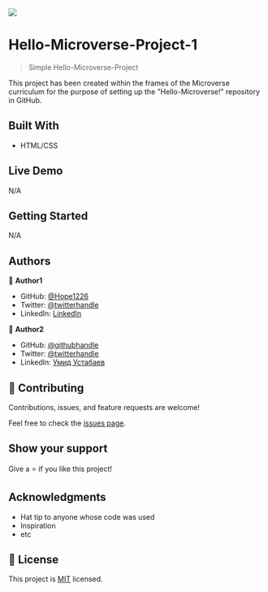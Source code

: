 ![](https://img.shields.io/badge/Microverse-blueviolet)

# Hello-Microverse-Project-1

> Simple Hello-Microverse-Project


This project has been created within the frames of the Microverse curriculum for the purpose of setting up the "Hello-Microverse!" repository in GitHub.

## Built With

- HTML/CSS


## Live Demo

N/A


## Getting Started

N/A



## Authors

👤 **Author1**

- GitHub: [@Hope1226](https://github.com/Hope1226)
- Twitter: [@twitterhandle](https://twitter.com/twitterhandle)
- LinkedIn: [LinkedIn](https://linkedin.com/in/linkedinhandle)

👤 **Author2**

- GitHub: [@githubhandle](https://github.com/githubhandle)
- Twitter: [@twitterhandle](https://twitter.com/twitterhandle)
- LinkedIn: [Умид Устабаев](https://www.linkedin.com/in/%D1%83%D0%BC%D0%B8%D0%B4-%D1%83%D1%81%D1%82%D0%B0%D0%B1%D0%B0%D0%B5%D0%B2-03b92b11a/)

## 🤝 Contributing

Contributions, issues, and feature requests are welcome!

Feel free to check the [issues page](../../issues/).

## Show your support

Give a ⭐️ if you like this project!

## Acknowledgments

- Hat tip to anyone whose code was used
- Inspiration
- etc

## 📝 License

This project is [MIT](./MIT.md) licensed.
